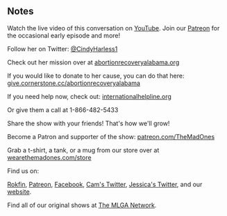 ## Notes

Watch the live video of this conversation on [YouTube](https://youtu.be/4XxZxrR0XQQ). Join our [Patreon](https://www.patreon.com/TheMadOnes) for the occasional early episode and more!

Follow her on Twitter: [@CindyHarless1](https://twitter.com/CindyHarless1)

Check out her mission over at [abortionrecoveryalabama.org](https://abortionrecoveryalabama.org/)

If you would like to donate to her cause, you can do that here: [give.cornerstone.cc/abortionrecoveryalabama](https://give.cornerstone.cc/abortionrecoveryalabama/)

If you need help now, check out: [internationalhelpline.org](https://www.internationalhelpline.org/)

Or give them a call at 1-866-482-5433

Share the show with your friends! That's how we'll grow!

Become a Patron and supporter of the show: [patreon.com/TheMadOnes](https://www.patreon.com/TheMadOnes)

Grab a t-shirt, a tank, or a mug from our store over at [wearethemadones.com/store](https://wearethemadones.com/store)

Find us on:

[Rokfin](https://rokfin.com/TheMadOnes), [Patreon](https://patreon.com/TheMadOnes), [Facebook](https://www.facebook.com/WeAreTheMad/), [Cam's Twitter](https://twitter.com/HamCarless), [Jessica's Twitter](https://twitter.com/soupcanarchist), and our [website](http://wearethemad.com).

Find all of our original shows at [The MLGA Network](https://mlganetwork.com).
